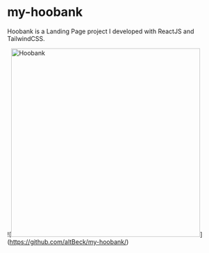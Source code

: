 # my-hoobank

Hoobank is a Landing Page project I developed with ReactJS and TailwindCSS. 

![<img src='(https://github.com/altBeck/my-hoobank/blob/main/hoobank.png)' alt='Hoobank' height='435px'>] (https://github.com/altBeck/my-hoobank/)

